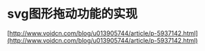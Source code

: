 # svg图形拖动功能的实现

[http://www.voidcn.com/blog/u013905744/article/p-5937142.html](http://www.voidcn.com/blog/u013905744/article/p-5937142.html)